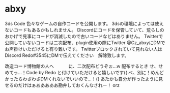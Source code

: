 # abxy
3ds Code
色々なゲームの自作コードを公開します。
3dsの環境によっては使えないコードもあるかもしれません。
Discordにコードを保管していて、荒らしのおかげで見事にコードが消滅したので古いコードなどはありません。
Twitterで公開していないコードは二次配布、plugin使用の際にTwitter @Cz_abxyにDMでお声掛けいただけると有り難いです。
Twitterブロックされていて見れない人はDiscord Redo#3545にDMで伝えてください　解除致します。

改造コード博物館の人へ　　　
に、二次配布どうぞぉ…w
配布するとき
せ、せめてっ…！Code by Redo と付けていただけると嬉しいです((
べ、別に！めんどかったらわざわざDMくれないでいいので…！((
あたかも自分が作ったように見せるのだけはぁあああああ勘弁しておくんなされー！ orz
